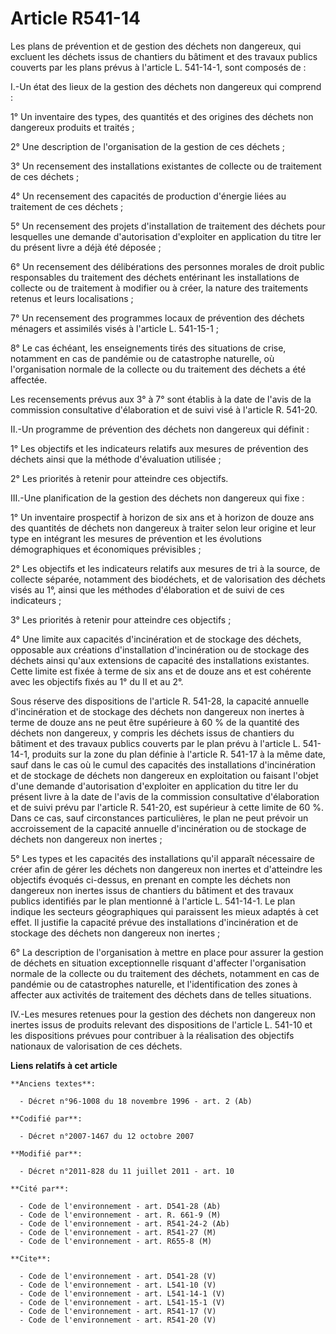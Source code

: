 # Article R541-14

Les plans de prévention et de gestion des déchets non dangereux, qui excluent les déchets issus de chantiers du bâtiment et
des travaux publics couverts par les plans prévus à l'article L. 541-14-1, sont composés de : 

I.-Un état des lieux de la gestion des déchets non dangereux qui comprend : 

1° Un inventaire des types, des quantités et des origines des déchets non dangereux produits et traités ; 

2° Une description de l'organisation de la gestion de ces déchets ; 

3° Un recensement des installations existantes de collecte ou de traitement de ces déchets ; 

4° Un recensement des capacités de production d'énergie liées au traitement de ces déchets ; 

5° Un recensement des projets d'installation de traitement des déchets pour lesquelles une demande d'autorisation d'exploiter
en application du titre Ier du présent livre a déjà été déposée ; 

6° Un recensement des délibérations des personnes morales de droit public responsables du traitement des déchets entérinant
les installations de collecte ou de traitement à modifier ou à créer, la nature des traitements retenus et leurs
localisations ; 

7° Un recensement des programmes locaux de prévention des déchets ménagers et assimilés visés à l'article L. 541-15-1 ; 

8° Le cas échéant, les enseignements tirés des situations de crise, notamment en cas de pandémie ou de catastrophe naturelle,
où l'organisation normale de la collecte ou du traitement des déchets a été affectée. 

Les recensements prévus aux 3° à 7° sont établis à la date de l'avis de la commission consultative d'élaboration et de suivi
visé à l'article R. 541-20. 

II.-Un programme de prévention des déchets non dangereux qui définit : 

1° Les objectifs et les indicateurs relatifs aux mesures de prévention des déchets ainsi que la méthode d'évaluation
utilisée ; 

2° Les priorités à retenir pour atteindre ces objectifs. 

III.-Une planification de la gestion des déchets non dangereux qui fixe : 

1° Un inventaire prospectif à horizon de six ans et à horizon de douze ans des quantités de déchets non dangereux à traiter
selon leur origine et leur type en intégrant les mesures de prévention et les évolutions démographiques et économiques
prévisibles ; 

2° Les objectifs et les indicateurs relatifs aux mesures de tri à la source, de collecte séparée, notamment des biodéchets,
et de valorisation des déchets visés au 1°, ainsi que les méthodes d'élaboration et de suivi de ces indicateurs ; 

3° Les priorités à retenir pour atteindre ces objectifs ; 

4° Une limite aux capacités d'incinération et de stockage des déchets, opposable aux créations d'installation d'incinération
ou de stockage des déchets ainsi qu'aux extensions de capacité des installations existantes. Cette limite est fixée à terme
de six ans et de douze ans et est cohérente avec les objectifs fixés au 1° du II et au 2°. 

Sous réserve des dispositions de l'article R. 541-28, la capacité annuelle d'incinération et de stockage des déchets non
dangereux non inertes à terme de douze ans ne peut être supérieure à 60 % de la quantité des déchets non dangereux, y compris
les déchets issus de chantiers du bâtiment et des travaux publics couverts par le plan prévu à l'article L. 541-14-1,
produits sur la zone du plan définie à l'article R. 541-17 à la même date, sauf dans le cas où le cumul des capacités des
installations d'incinération et de stockage de déchets non dangereux en exploitation ou faisant l'objet d'une demande
d'autorisation d'exploiter en application du titre Ier du présent livre à la date de l'avis de la commission consultative
d'élaboration et de suivi prévu par l'article R. 541-20, est supérieur à cette limite de 60 %. Dans ce cas, sauf
circonstances particulières, le plan ne peut prévoir un accroissement de la capacité annuelle d'incinération ou de stockage
de déchets non dangereux non inertes ; 

5° Les types et les capacités des installations qu'il apparaît nécessaire de créer afin de gérer les déchets non dangereux
non inertes et d'atteindre les objectifs évoqués ci-dessus, en prenant en compte les déchets non dangereux non inertes issus
de chantiers du bâtiment et des travaux publics identifiés par le plan mentionné à l'article L. 541-14-1. Le plan indique les
secteurs géographiques qui paraissent les mieux adaptés à cet effet. Il justifie la capacité prévue des installations
d'incinération et de stockage des déchets non dangereux non inertes ; 

6° La description de l'organisation à mettre en place pour assurer la gestion de déchets en situation exceptionnelle risquant
d'affecter l'organisation normale de la collecte ou du traitement des déchets, notamment en cas de pandémie ou de
catastrophes naturelle, et l'identification des zones à affecter aux activités de traitement des déchets dans de telles
situations. 

IV.-Les mesures retenues pour la gestion des déchets non dangereux non inertes issus de produits relevant des dispositions de
l'article L. 541-10 et les dispositions prévues pour contribuer à la réalisation des objectifs nationaux de valorisation de
ces déchets.

**Liens relatifs à cet article**

	**Anciens textes**:

	  - Décret n°96-1008 du 18 novembre 1996 - art. 2 (Ab)

	**Codifié par**:

	  - Décret n°2007-1467 du 12 octobre 2007

	**Modifié par**:

	  - Décret n°2011-828 du 11 juillet 2011 - art. 10

	**Cité par**:

	  - Code de l'environnement - art. D541-28 (Ab)
	  - Code de l'environnement - art. R. 661-9 (M)
	  - Code de l'environnement - art. R541-24-2 (Ab)
	  - Code de l'environnement - art. R541-27 (M)
	  - Code de l'environnement - art. R655-8 (M)

	**Cite**:

	  - Code de l'environnement - art. D541-28 (V)
	  - Code de l'environnement - art. L541-10 (V)
	  - Code de l'environnement - art. L541-14-1 (V)
	  - Code de l'environnement - art. L541-15-1 (V)
	  - Code de l'environnement - art. R541-17 (V)
	  - Code de l'environnement - art. R541-20 (V)
